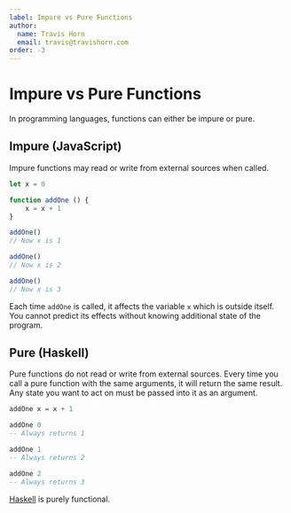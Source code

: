 ```yaml
---
label: Impure vs Pure Functions
author:
  name: Travis Horn
  email: travis@travishorn.com
order: -3
---
```


# Impure vs Pure Functions

In programming languages, functions can either be impure or pure.

## Impure (JavaScript)

Impure functions may read or write from external sources when called.

```javascript
let x = 0

function addOne () {
	x = x + 1
}

addOne()
// Now x is 1

addOne()
// Now x is 2

addOne()
// Now x is 3
```

Each time `addOne` is called, it affects the variable `x` which is outside
itself. You cannot predict its effects without knowing additional state of the
program.

## Pure (Haskell)

Pure functions do not read or write from external sources. Every time you call a
pure function with the same arguments, it will return the same result. Any state
you want to act on must be passed into it as an argument.

```haskell
addOne x = x + 1

addOne 0
-- Always returns 1

addOne 1
-- Always returns 2

addOne 2
-- Always returns 3
```

[Haskell](./haskell.md) is purely functional.
